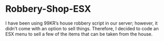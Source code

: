 # Robbery-Shop-ESX
I have been using 99KR’s house robbery script in our server; however, it didn’t come with an option to sell things. Therefore, I decided to code an ESX menu to sell a few of the items that can be taken from the house.
